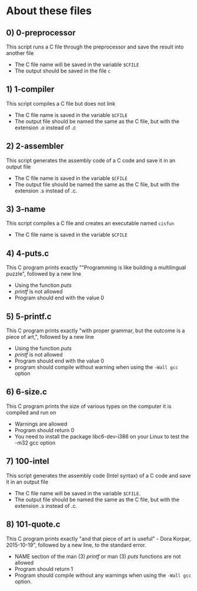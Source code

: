 # About these files

## 0) 0-preprocessor
This script runs a C file through the preprocessor and save the result into another file
* The C file name will be saved in the variable `$CFILE`
* The output should be saved in the file `c`

## 1) 1-compiler
This script compiles a C file but does not link
* The C file name is saved in the variable `$CFILE`
* The output file should be named the same as the C file, but with the extension .o instead of .c

## 2) 2-assembler
This script generates the assembly code of a C code and save it in an output file
* The C file name is saved in the variable `$CFILE`
* The output file should be named the same as the C file, but with the extension .s instead of .c.

## 3) 3-name
This script compiles a C file and creates an executable named `cisfun`
* The C file name is saved in the variable `$CFILE`

## 4) 4-puts.c
This C program prints exactly ""Programming is like building a multilingual puzzle", followed by a new line
* Using the function _puts_
* _printf_ is not allowed
* Program should end with the value 0

## 5) 5-printf.c
This C program prints exactly  "with proper grammar, but the outcome is a piece of art,", followed by a new line
* Using the function _puts_
* _printf_ is not allowed
* Program should end with the value 0
* program should compile without warning when using the `-Wall gcc` option

## 6) 6-size.c
This C program prints the size of various types on the computer it is compiled and run on
* Warnings are allowed
* Program should return 0
* You need to install the package libc6-dev-i386 on your Linux to test the -m32 gcc option

## 7) 100-intel
This script generates the assembly code (Intel syntax) of a C code and save it in an output file
* The C file name will be saved in the variable `$CFILE`.
* The output file should be named the same as the C file, but with the extension .s instead of .c.

## 8) 101-quote.c
This C program prints exactly "and that piece of art is useful" - Dora Korpar, 2015-10-19", followed by a new line, to the standard error.
* NAME section of the man (3) _printf_ or man (3) _puts_ functions are not allowed
* Program should return 1
* Program should compile without any warnings when using the `-Wall gcc` option.

